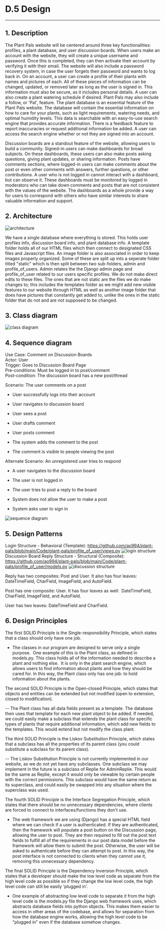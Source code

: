 # D.5 Design

---

## **1\. Description**

The Plant Pals website will be centered around three key functionalities: profiles, a plant database, and user discussion boards. When users make an account with the website, they will create a unique username and password. Once this is completed, they can then activate their account by verifying it with their email. The website will also include a password recovery system, in case the user forgets their password and wants to log back in. On an account, a user can create a profile of their plants with names and pictures of each. All of these pieces of information can be changed, updated, or removed later as long as the user is signed in. This information must also be secure, as it includes personal details. A user can also create a plant watering schedule if desired. Plant Pals may also include a follow, or 'Pal', feature. The plant database is an essential feature of the Plant Pals website. The database will contain the essential information on how to care for your plants, such as light requirements, watering needs, and optimal humidity levels. This data is searchable with an easy-to-use search engine that provides accurate information. There is a feedback feature to report inaccuracies or request additional information be added. A user can access the search engine whether or not they are signed into an account. 

Discussion boards are a standout feature of the website, allowing users to build a community. Signed-in users can make dashboards for broad subjects. On these dashboards, these users can also make posts asking questions, giving plant updates, or sharing information. Posts have comments sections, where logged-in users can make comments about the post or even other comments with answers, further questions, or other contributions. A user who is not logged in cannot interact with a dashboard, but can observe it. These dashboards must be monitored by logged in moderators who can take down comments and posts that are not consistent with the values of the website. The dashboards as a whole provide a way for users to correspond with others who have similar interests to share valuable information and support.

## **2\. Architecture**

![architecture](architecture.png)

We have a single database where everything is stored. This holds user profiles info, discussion board info, and plant database info. A template folder holds all of our HTML files which then connect to designated CSS files and Javascript files. An image folder is also associated in order to keep images properly organized. Some of these are split up into a seperate folder titled "static" which is then split between two sub-folders, admin and profile_of_users. Admin relates the the Django admin page and profile_of_user related to our users specific profiles. We do not make direct edits to these files. The ones that are not static are the files we do make changes to; this includes the templates folder as we might add new visible features to our website through HTML as well as another image folder that does have pictures that constantly get added to, unlike the ones in the static folder that do not and are not supposed to be changed.

## **3\. Class diagram**

![class diagram](class_diagram.png)

## **4\. Sequence diagram**

Use Case: Comment on Discussion Boards\
Actor: User\
Trigger: Goes to Discussion Board Page\
Pre-conditions: Must be logged in to post/comment\
Post-condition: The discussion board has a new post/thread

Scenario: The user comments on a post

-   User successfully logs into their account

-   User navigates to discussion board

-   User sees a post

-   User drafts comment

-   User posts comment

-   The system adds the comment to the post 

-   The comment is visible to people viewing the post

Alternate Scenario: An unregistered user tries to respond

-   A user navigates to the discussion board

-   The user is not logged in

-   The user tries to post a reply to the board

-   System does not allow the user to make a post

-   System asks user to sign in

![sequence diagram](sequence_diagram.png)

## **5\. Design Patterns**

Login Structure - Behavioral (Template):
<https://github.com/ao994/plant-pals/blob/main/Code/plant-pals/profile_of_user/views.py>
![login structure](login_structure.png)
Discussion Board Reply Structure - Structural (Composite): 
<https://github.com/ao994/plant-pals/blob/main/Code/plant-pals/profile_of_user/models.py>
![discussion structure](discussion_structure.png)

Reply has two composites: Post and User. It also has four leaves: DateTimeField, CharField, ImageField, and AutoField. 

Post has one composite: User. It has four leaves as well:  DateTimeField, CharField, ImageField, and AutoField. 

User has two leaves: DateTimeField and CharField.

## **6\. Design Principles**

The first SOLID Principle is the Single-responsibility Principle, which states that a class should only have one job.

-   The classes in our program are designed to serve only a single purpose.  One example of this is the Plant class, as defined in models.py. This class holds all of the information needed to describe a plant and nothing else.  It is only in the plant search engine, which allows users to find information about plants and how they should be cared for. In this way, the Plant class only has one job: to hold information about the plants.

The second SOLID Principle is the Open-closed Principle, which states that objects and entities can be extended but not modified (open to extension, closed to modification).

-- The Plant class has all data fields present as a template. The database then uses that template for each new plant object to be added. If needed, we could easily make a subclass that extends the plant class for specific types of plants that require additional information, which add new fields to the templates. This would extend but not modify the class plant.

The third SOLID Principle is the Liskov Substitution Principle, which states that a subclass has all the properties of its parent class (you could substitute a subclass for its parent class).

-- The Liskov Substitution Principle is not currently implemented in our website, as we do not yet have any subclasses. One subclass we may implement in the future is a subclass of Replie for AdminReplie. This would be the same as Replie, except it would only be viewable by certain people with the correct permissions. This subclass would have the same return as its superclass, and could easily be swapped into any situation where the superclass was used. 

The fourth SOLID Principle is the Interface Segregation Principle, which states that there should be no unnecessary dependencies, where clients are forced to connect to interfaces/functions they don't use.

-   The web framework we are using (Django) has a special HTML field where we can check if a user is authenticated. If they are authenticated, then the framework will populate a post button on the Discussion page, allowing the user to post. They are then required to fill out the post text fields to fulfill all of the requirements in our post data model before the framework will allow them to submit the post. Otherwise, the user will be asked to authenticate before they can attempt to post. In this way, the post interface is not connected to clients when they cannot use it, removing this unnecessary dependency. 

The final SOLID Principle is the Dependency Inversion Principle, which states that a developer should make the low level code as separate from the high level code as possible so if they change the low level code, the high level code can still be easily 'plugged in'.

-   One example of abstracting low level code to separate it from the high level code is the models.py file the Django web framework uses, which abstracts database fields into python objects. This makes them easier to access in other areas of the codebase, and allows for separation from how the database engine works, allowing the high level code to be "plugged in" even if the database somehow changes.
